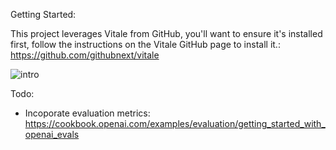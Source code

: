 Getting Started:

This project leverages Vitale from GitHub, you'll want to ensure it's installed first, follow the instructions on the Vitale GitHub page to install it.:
https://github.com/githubnext/vitale


![intro](https://github.com/user-attachments/assets/d7e4c478-45f9-4821-a754-78e4ca0d4195)


Todo: 
* Incoporate evaluation metrics:
https://cookbook.openai.com/examples/evaluation/getting_started_with_openai_evals

